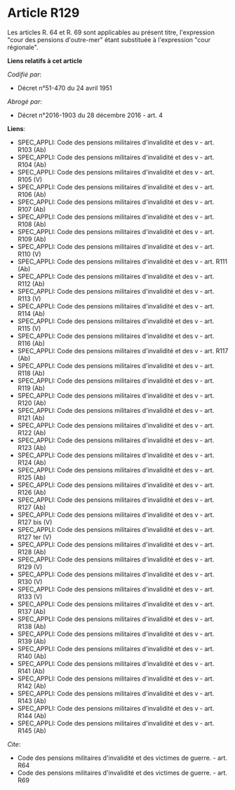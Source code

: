 # Article R129

Les articles R. 64 et R. 69 sont applicables au présent titre, l'expression "cour des pensions d'outre-mer" étant substituée
à l'expression "cour régionale".

**Liens relatifs à cet article**

_Codifié par_:

  - Décret n°51-470 du 24 avril 1951

_Abrogé par_:

  - Décret n°2016-1903 du 28 décembre 2016 - art. 4

**Liens**:

  - SPEC_APPLI: Code des pensions militaires d'invalidité et des v - art. R103 (Ab)
  - SPEC_APPLI: Code des pensions militaires d'invalidité et des v - art. R104 (Ab)
  - SPEC_APPLI: Code des pensions militaires d'invalidité et des v - art. R105 (V)
  - SPEC_APPLI: Code des pensions militaires d'invalidité et des v - art. R106 (Ab)
  - SPEC_APPLI: Code des pensions militaires d'invalidité et des v - art. R107 (Ab)
  - SPEC_APPLI: Code des pensions militaires d'invalidité et des v - art. R108 (Ab)
  - SPEC_APPLI: Code des pensions militaires d'invalidité et des v - art. R109 (Ab)
  - SPEC_APPLI: Code des pensions militaires d'invalidité et des v - art. R110 (V)
  - SPEC_APPLI: Code des pensions militaires d'invalidité et des v - art. R111 (Ab)
  - SPEC_APPLI: Code des pensions militaires d'invalidité et des v - art. R112 (Ab)
  - SPEC_APPLI: Code des pensions militaires d'invalidité et des v - art. R113 (V)
  - SPEC_APPLI: Code des pensions militaires d'invalidité et des v - art. R114 (Ab)
  - SPEC_APPLI: Code des pensions militaires d'invalidité et des v - art. R115 (V)
  - SPEC_APPLI: Code des pensions militaires d'invalidité et des v - art. R116 (Ab)
  - SPEC_APPLI: Code des pensions militaires d'invalidité et des v - art. R117 (Ab)
  - SPEC_APPLI: Code des pensions militaires d'invalidité et des v - art. R118 (Ab)
  - SPEC_APPLI: Code des pensions militaires d'invalidité et des v - art. R119 (Ab)
  - SPEC_APPLI: Code des pensions militaires d'invalidité et des v - art. R120 (Ab)
  - SPEC_APPLI: Code des pensions militaires d'invalidité et des v - art. R121 (Ab)
  - SPEC_APPLI: Code des pensions militaires d'invalidité et des v - art. R122 (Ab)
  - SPEC_APPLI: Code des pensions militaires d'invalidité et des v - art. R123 (Ab)
  - SPEC_APPLI: Code des pensions militaires d'invalidité et des v - art. R124 (Ab)
  - SPEC_APPLI: Code des pensions militaires d'invalidité et des v - art. R125 (Ab)
  - SPEC_APPLI: Code des pensions militaires d'invalidité et des v - art. R126 (Ab)
  - SPEC_APPLI: Code des pensions militaires d'invalidité et des v - art. R127 (Ab)
  - SPEC_APPLI: Code des pensions militaires d'invalidité et des v - art. R127 bis (V)
  - SPEC_APPLI: Code des pensions militaires d'invalidité et des v - art. R127 ter (V)
  - SPEC_APPLI: Code des pensions militaires d'invalidité et des v - art. R128 (Ab)
  - SPEC_APPLI: Code des pensions militaires d'invalidité et des v - art. R129 (V)
  - SPEC_APPLI: Code des pensions militaires d'invalidité et des v - art. R130 (V)
  - SPEC_APPLI: Code des pensions militaires d'invalidité et des v - art. R133 (V)
  - SPEC_APPLI: Code des pensions militaires d'invalidité et des v - art. R137 (Ab)
  - SPEC_APPLI: Code des pensions militaires d'invalidité et des v - art. R138 (Ab)
  - SPEC_APPLI: Code des pensions militaires d'invalidité et des v - art. R139 (Ab)
  - SPEC_APPLI: Code des pensions militaires d'invalidité et des v - art. R140 (Ab)
  - SPEC_APPLI: Code des pensions militaires d'invalidité et des v - art. R141 (Ab)
  - SPEC_APPLI: Code des pensions militaires d'invalidité et des v - art. R142 (Ab)
  - SPEC_APPLI: Code des pensions militaires d'invalidité et des v - art. R143 (Ab)
  - SPEC_APPLI: Code des pensions militaires d'invalidité et des v - art. R144 (Ab)
  - SPEC_APPLI: Code des pensions militaires d'invalidité et des v - art. R145 (Ab)

_Cite_:

  - Code des pensions militaires d'invalidité et des victimes de guerre. - art. R64
  - Code des pensions militaires d'invalidité et des victimes de guerre. - art. R69
